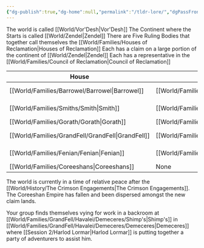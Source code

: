 ```yaml
---
{"dg-publish":true,"dg-home":null,"permalink":"/tldr-lore/","dgPassFrontmatter":true}
---
```



The world is called [[World/Vor'Desh\|Vor'Desh]]
The Continent where the Starts is called [[World/Zendel\|Zendel]]
There are Five Ruling Bodies that together call themselves the [[World/Families/Houses of Reclamation\|Houses of Reclamation]]
Each has a claim on a large portion of the continent of [[World/Zendel\|Zendel]]
Each has a representative in the [[World/Families/Council of Reclamation\|Council of Reclamation]]      

| House          | Claim Land   | Ruler/Representative   |
| -------------- | ------------ | ---------------------- |
| [[World/Families/Barrowel/Barrowel\|Barrowel]]   | [[World/Families/Barrowel/Valoreia/Valoreia\|Valoreia]] | Prince [[World/Families/Barrowel/Wyn Clavain\|Wyn Clavain]] |
| [[World/Families/Smiths/Smith\|Smith]]      | [[World/Families/Smiths/Khazadle\|Khazadle]] | Admrial [[World/Families/Smiths/Lev Keene\|Lev Keene]]  |
| [[World/Families/Gorath/Gorath\|Gorath]]     | [[World/Families/Gorath/Rakkarn/Rakkarn\|Rakkarn]]  | [[World/Families/Gorath/Thaz'Gar\|Thaz'Gar]]           |
| [[World/Families/GrandFell/GrandFell\|GrandFell]]  | [[World/Families/GrandFell/Havalei/Havalei\|Havalei]]  | Lord [[World/Families/GrandFell/Vearon wei\|Vearon wei]]    |
| [[World/Families/Fenian/Fenian\|Fenian]]     | [[World/Families/Fenian/Resharan/Resharan\|Resharan]] | [[World/Families/Fenian/Lord Maxwell\|Lord Maxwell]]       |
| [[World/Families/Coreeshans\|Coreeshans]] | None         | Empire Dissolved       |
The world is currently in a time of relative peace after the [[World/History/The Crimson Engagements\|The Crimson Engagements]]. The Coreeshan Empire has fallen and been dispersed amongst the new claim lands. 

Your group finds themselves vying for work in a backroom at [[World/Families/GrandFell/Havalei/Demeceres/Shimp's\|Shimp's]] in [[World/Families/GrandFell/Havalei/Demeceres/Demeceres\|Demeceres]] where [[Session 2/Harlod Lormar\|Harlod Lormar]] is putting together a party of adventurers to assist him.

